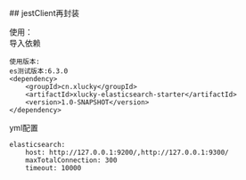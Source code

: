 ## jestClient再封装

使用：  
导入依赖  

```
使用版本:
es测试版本:6.3.0
<dependency>
	<groupId>cn.xlucky</groupId>
	<artifactId>xlucky-elasticsearch-starter</artifactId>
	<version>1.0-SNAPSHOT</version>
</dependency>
```
yml配置
```
elasticsearch:
    host: http://127.0.0.1:9200/,http://127.0.0.1:9300/
    maxTotalConnection: 300
    timeout: 10000
```





